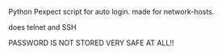 Python Pexpect script for auto login.
made for network-hosts.

does telnet and SSH

PASSWORD IS NOT STORED VERY SAFE AT ALL!!

